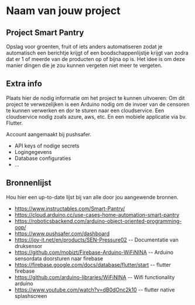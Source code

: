# Naam van jouw project

## Project Smart Pantry
Opslag voor groenten, fruit of iets anders automatiseren zodat je automatisch een berichtje krijgt of een boodschappenlijstje krijgt van zodra dat er 1 of meerde van de producten op of bijna op is. Het idee is om deze manier dingen die je zou kunnen vergeten niet meer te vergeten.

## Extra info
Plaats hier de nodig informatie om het
project te kunnen uitvoeren:
Om dit project te verwezelijken is een Arduino nodig om de invoer van de censoren te kunnen verwerken en dor te sturen naar een cloudservice.
Een cloudservice nodig zoals azure, aws, etc.
En een mobiele applicatie via bv. Flutter.

Account aangemaakt bij pushsafer.

- API keys of nodige secrets
- Logingegevens
- Database configuraties
- ...

## Bronnenlijst
Hou hier een up-to-date lijst bij van alle door jou aangewende bronnen.
- https://www.instructables.com/Smart-Pantry/
- https://cloud.arduino.cc/use-cases-home-automation-smart-pantry
- https://roboticsbackend.com/arduino-object-oriented-programming-oop/
- https://www.pushsafer.com/dashboard
- https://joy-it.net/en/products/SEN-Pressure02 -- Documentatie van druksensor
- https://github.com/mobizt/Firebase-Arduino-WiFiNINA -- Arduino sensordata doorsturen naar firebase
- https://firebase.google.com/docs/database/flutter/start -- flutter firebase
- https://github.com/arduino-libraries/WiFiNINA -- Wifi functionality arduino
- https://www.youtube.com/watch?v=dB0dOnc2k10 -- flutter native splashscreen

